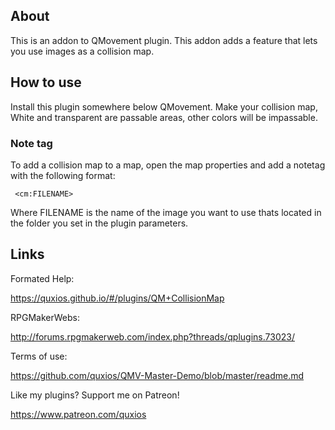 

## AboutThis is an addon to QMovement plugin. This addon adds a feature that letsyou use images as a collision map.

## How to useInstall this plugin somewhere below QMovement. Make your collision map,White and transparent are passable areas, other colors will be impassable.

### **Note tag**To add a collision map to a map, open the map properties and add a notetagwith the following format:~~~ <cm:FILENAME>~~~Where FILENAME is the name of the image you want to use thats located in thefolder you set in the plugin parameters.

## LinksFormated Help: https://quxios.github.io/#/plugins/QM+CollisionMapRPGMakerWebs: http://forums.rpgmakerweb.com/index.php?threads/qplugins.73023/Terms of use: https://github.com/quxios/QMV-Master-Demo/blob/master/readme.mdLike my plugins? Support me on Patreon! https://www.patreon.com/quxios